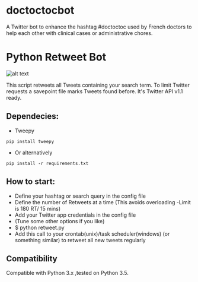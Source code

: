 # doctoctocbot
A Twitter bot to enhance the hashtag #doctoctoc used by French doctors to help each other with clinical cases or administrative chores.

Python Retweet Bot
==================

![alt text](https://img.shields.io/badge/python-3.5-green.svg "Python3.5")

This script retweets all Tweets containing your search term. To limit Twitter requests a savepoint file marks Tweets found before. It's Twitter API v1.1 ready.

Dependecies:
-------------
* Tweepy

```pip install tweepy```

* Or alternatively

```pip install -r requirements.txt```

How to start:
-------------

* Define your hashtag or search query in the config file
* Define the number of Retweets at a time (This avoids overloading -Limit is 180 RT/ 15 mins)
* Add your Twitter app credentials in the config file
* (Tune some other options if you like)
* $ python retweet.py
* Add this call to your crontab(unix)/task scheduler(windows) (or something similar) to retweet all new tweets regularly

Compatibility
-------------

Compatible with Python 3.x ,tested  on Python 3.5.
